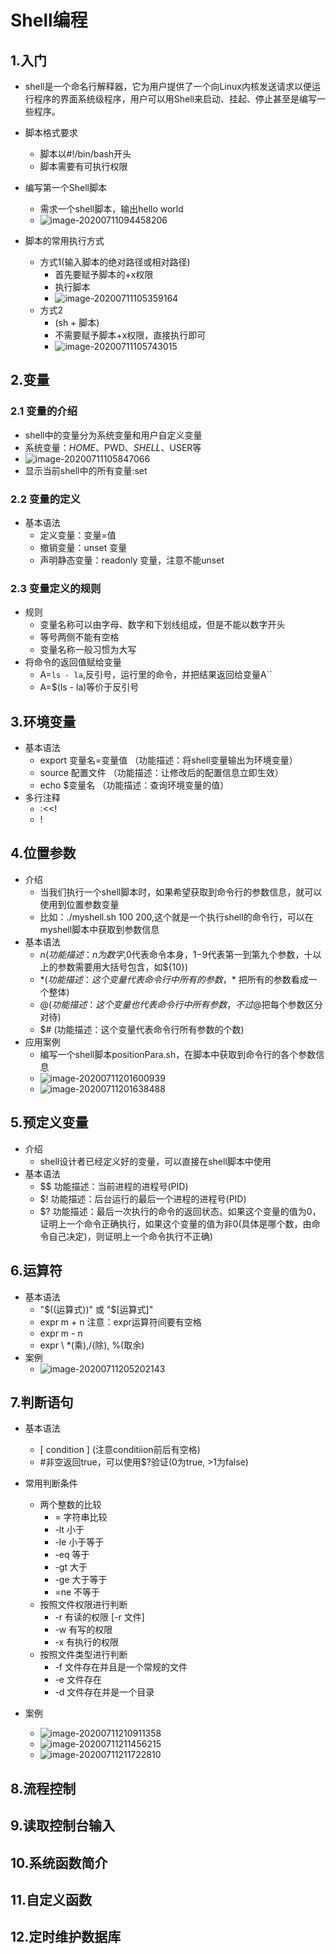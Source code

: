 # Shell编程

## 1.入门

* shell是一个命名行解释器，它为用户提供了一个向Linux内核发送请求以便运行程序的界面系统级程序，用户可以用Shell来启动、挂起、停止甚至是编写一些程序。

* 脚本格式要求
  * 脚本以#!/bin/bash开头
  * 脚本需要有可执行权限
* 编写第一个Shell脚本
  * 需求一个shell脚本，输出hello world
  * ![image-20200711094458206](E:\Code\Git\HH_STUDY\notes\Shell编程\image-20200711094458206.png)
* 脚本的常用执行方式
  * 方式1(输入脚本的绝对路径或相对路径)
    * 首先要赋予脚本的+x权限
    * 执行脚本
    * ![image-20200711105359164](E:\Code\Git\HH_STUDY\notes\Shell编程\image-20200711105359164.png)
  * 方式2
    * (sh + 脚本)
    * 不需要赋予脚本+x权限，直接执行即可
    * ![image-20200711105743015](E:\Code\Git\HH_STUDY\notes\Shell编程\image-20200711105743015.png)

## 2.变量

### 2.1 变量的介绍

* shell中的变量分为系统变量和用户自定义变量
* 系统变量：$HOME、$PWD、$SHELL、$USER等
* ![image-20200711105847066](E:\Code\Git\HH_STUDY\notes\Shell编程\image-20200711105847066.png)
* 显示当前shell中的所有变量:set

### 2.2 变量的定义

* 基本语法
  * 定义变量：变量=值
  * 撤销变量：unset 变量
  * 声明静态变量：readonly 变量，注意不能unset

### 2.3 变量定义的规则

* 规则
  * 变量名称可以由字母、数字和下划线组成，但是不能以数字开头
  * 等号两侧不能有空格
  * 变量名称一般习惯为大写
* 将命令的返回值赋给变量
  * A=`ls - la`,反引号，运行里的命令，并把结果返回给变量A``
  * A=$(ls - la)等价于反引号

## 3.环境变量

* 基本语法
  * export 变量名=变量值 （功能描述：将shell变量输出为环境变量）
  * source 配置文件      （功能描述：让修改后的配置信息立即生效）
  * echo $变量名         （功能描述：查询环境变量的值）
* 多行注释
  * :<<! 
  * !

## 4.位置参数

* 介绍
  * 当我们执行一个shell脚本时，如果希望获取到命令行的参数信息，就可以使用到位置参数变量
  * 比如：./myshell.sh 100 200,这个就是一个执行shell的命令行，可以在myshell脚本中获取到参数信息
* 基本语法
  * $n(功能描述：n为数字,$0代表命令本身，$1-$9代表第一到第九个参数，十以上的参数需要用大括号包含，如${10})
  * $* (功能描述：这个变量代表命令行中所有的参数，$* 把所有的参数看成一个整体)
  * $@ (功能描述：这个变量也代表命令行中所有参数，不过$@把每个参数区分对待)
  * $# (功能描述：这个变量代表命令行所有参数的个数)
* 应用案例
  * 编写一个shell脚本positionPara.sh，在脚本中获取到命令行的各个参数信息
  * ![image-20200711201600939](E:\Code\Git\HH_STUDY\notes\Shell编程\image-20200711201600939.png)
  * ![image-20200711201638488](E:\Code\Git\HH_STUDY\notes\Shell编程\image-20200711201638488.png)

## 5.预定义变量

* 介绍
  * shell设计者已经定义好的变量，可以直接在shell脚本中使用
* 基本语法
  * $$ 功能描述：当前进程的进程号(PID)
  * $! 功能描述：后台运行的最后一个进程的进程号(PID)
  * $? 功能描述：最后一次执行的命令的返回状态。如果这个变量的值为0，证明上一个命令正确执行，如果这个变量的值为非0(具体是哪个数，由命令自己决定)，则证明上一个命令执行不正确)

## 6.运算符

* 基本语法
  * "$((运算式))" 或 "$[运算式]"
  * expr m + n 注意：expr运算符间要有空格
  * expr m - n
  * expr \ *(乘),/(除), %(取余)
* 案例
  * ![image-20200711205202143](E:\Code\Git\HH_STUDY\notes\Shell编程\image-20200711205202143.png)

## 7.判断语句

* 基本语法
  * [ condition ] (注意conditiion前后有空格)
  * #非空返回true，可以使用$?验证(0为true, >1为false)

* 常用判断条件
  * 两个整数的比较
    * = 字符串比较
    * -lt 小于
    * -le 小于等于
    * -eq 等于
    * -gt 大于
    * -ge 大于等于
    * =ne 不等于
  * 按照文件权限进行判断
    * -r 有读的权限 [-r 文件]
    * -w 有写的权限
    * -x 有执行的权限
  * 按照文件类型进行判断
    * -f 文件存在并且是一个常规的文件
    * -e 文件存在
    * -d 文件存在并是一个目录
* 案例
  * ![image-20200711210911358](E:\Code\Git\HH_STUDY\notes\Shell编程\image-20200711210911358.png)
  * ![image-20200711211456215](E:\Code\Git\HH_STUDY\notes\Shell编程\image-20200711211456215.png)
  * ![image-20200711211722810](E:\Code\Git\HH_STUDY\notes\Shell编程\image-20200711211722810.png)

## 8.流程控制

## 9.读取控制台输入

## 10.系统函数简介

## 11.自定义函数

## 12.定时维护数据库

